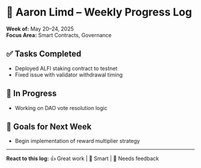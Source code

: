 # 👤 Aaron Limd – Weekly Progress Log

**Week of:** May 20–24, 2025  
**Focus Area:** Smart Contracts, Governance

## ✅ Tasks Completed
- Deployed ALFI staking contract to testnet
- Fixed issue with validator withdrawal timing

## 📅 In Progress
- Working on DAO vote resolution logic

## 🚀 Goals for Next Week
- Begin implementation of reward multiplier strategy

---

**React to this log:** 👍 Great work | 🧠 Smart | 💬 Needs feedback
